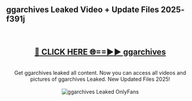 <h2>ggarchives Leaked Video + Update Files 2025- f391j</h2>
<br>
<div align="center">
<h2><a href="https://libra.edu.pl?ggarchives" rel="nofollow">🔴 CLICK HERE 🌐==►► ggarchives</a></h2>
<br>
Get ggarchives leaked all content. Now you can access all videos and pictures of ggarchives Leaked. New Updated Files 2025!
<br>
<br>
<a href="https://libra.edu.pl?ggarchives" rel="nofollow" data-target="animated-image.originalLink"><img src="https://i.ibb.co.com/WyWwxjT/player-gif2.gif" alt="ggarchives Leaked OnlyFans" style="max-width: 100%; display: inline-block;" data-target="animated-image.originalImage"></a>
</div>
<br>